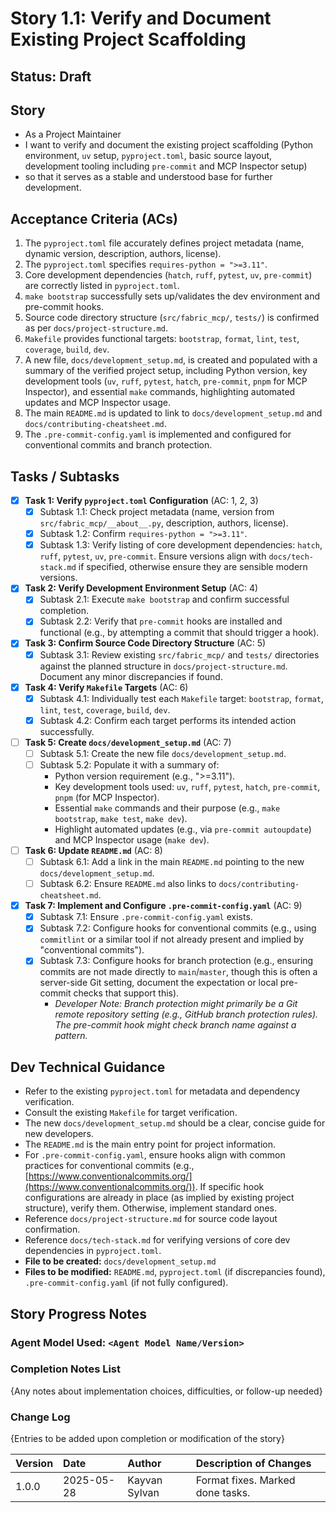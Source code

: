 # Story 1.1: Verify and Document Existing Project Scaffolding

## Status: Draft

## Story

- As a Project Maintainer
- I want to verify and document the existing project scaffolding (Python environment, `uv` setup, `pyproject.toml`, basic source layout, development tooling including `pre-commit` and MCP Inspector setup)
- so that it serves as a stable and understood base for further development.

## Acceptance Criteria (ACs)

1. The `pyproject.toml` file accurately defines project metadata (name, dynamic version, description, authors, license).
2. The `pyproject.toml` specifies `requires-python = ">=3.11"`.
3. Core development dependencies (`hatch`, `ruff`, `pytest`, `uv`, `pre-commit`) are correctly listed in `pyproject.toml`.
4. `make bootstrap` successfully sets up/validates the dev environment and pre-commit hooks.
5. Source code directory structure (`src/fabric_mcp/`, `tests/`) is confirmed as per `docs/project-structure.md`.
6. `Makefile` provides functional targets: `bootstrap`, `format`, `lint`, `test`, `coverage`, `build`, `dev`.
7. A new file, `docs/development_setup.md`, is created and populated with a summary of the verified project setup, including Python version, key development tools (`uv`, `ruff`, `pytest`, `hatch`, `pre-commit`, `pnpm` for MCP Inspector), and essential `make` commands, highlighting automated updates and MCP Inspector usage.
8. The main `README.md` is updated to link to `docs/development_setup.md` and `docs/contributing-cheatsheet.md`.
9. The `.pre-commit-config.yaml` is implemented and configured for conventional commits and branch protection.

## Tasks / Subtasks

- [x] **Task 1: Verify `pyproject.toml` Configuration** (AC: 1, 2, 3)
  - [x] Subtask 1.1: Check project metadata (name, version from `src/fabric_mcp/__about__.py`, description, authors, license).
  - [x] Subtask 1.2: Confirm `requires-python = ">=3.11"`.
  - [x] Subtask 1.3: Verify listing of core development dependencies: `hatch`, `ruff`, `pytest`, `uv`, `pre-commit`. Ensure versions align with `docs/tech-stack.md` if specified, otherwise ensure they are sensible modern versions.
- [x] **Task 2: Verify Development Environment Setup** (AC: 4)
  - [x] Subtask 2.1: Execute `make bootstrap` and confirm successful completion.
  - [x] Subtask 2.2: Verify that `pre-commit` hooks are installed and functional (e.g., by attempting a commit that should trigger a hook).
- [x] **Task 3: Confirm Source Code Directory Structure** (AC: 5)
  - [x] Subtask 3.1: Review existing `src/fabric_mcp/` and `tests/` directories against the planned structure in `docs/project-structure.md`. Document any minor discrepancies if found.
- [x] **Task 4: Verify `Makefile` Targets** (AC: 6)
  - [x] Subtask 4.1: Individually test each `Makefile` target: `bootstrap`, `format`, `lint`, `test`, `coverage`, `build`, `dev`.
  - [x] Subtask 4.2: Confirm each target performs its intended action successfully.
- [ ] **Task 5: Create `docs/development_setup.md`** (AC: 7)
  - [ ] Subtask 5.1: Create the new file `docs/development_setup.md`.
  - [ ] Subtask 5.2: Populate it with a summary of:
    - Python version requirement (e.g., ">=3.11").
    - Key development tools used: `uv`, `ruff`, `pytest`, `hatch`, `pre-commit`, `pnpm` (for MCP Inspector).
    - Essential `make` commands and their purpose (e.g., `make bootstrap`, `make test`, `make dev`).
    - Highlight automated updates (e.g., via `pre-commit autoupdate`) and MCP Inspector usage (`make dev`).
- [ ] **Task 6: Update `README.md`** (AC: 8)
  - [ ] Subtask 6.1: Add a link in the main `README.md` pointing to the new `docs/development_setup.md`.
  - [ ] Subtask 6.2: Ensure `README.md` also links to `docs/contributing-cheatsheet.md`.
- [x] **Task 7: Implement and Configure `.pre-commit-config.yaml`** (AC: 9)
  - [x] Subtask 7.1: Ensure `.pre-commit-config.yaml` exists.
  - [x] Subtask 7.2: Configure hooks for conventional commits (e.g., using `commitlint` or a similar tool if not already present and implied by "conventional commits").
  - [x] Subtask 7.3: Configure hooks for branch protection (e.g., ensuring commits are not made directly to `main`/`master`, though this is often a server-side Git setting, document the expectation or local pre-commit checks that support this).
    - *Developer Note: Branch protection might primarily be a Git remote repository setting (e.g., GitHub branch protection rules). The pre-commit hook might check branch name against a pattern.*

## Dev Technical Guidance

- Refer to the existing `pyproject.toml` for metadata and dependency verification.
- Consult the existing `Makefile` for target verification.
- The new `docs/development_setup.md` should be a clear, concise guide for new developers.
- The `README.md` is the main entry point for project information.
- For `.pre-commit-config.yaml`, ensure hooks align with common practices for conventional commits (e.g., [https://www.conventionalcommits.org/](https://www.conventionalcommits.org/)). If specific hook configurations are already in place (as implied by existing project structure), verify them. Otherwise, implement standard ones.
- Reference `docs/project-structure.md` for source code layout confirmation.
- Reference `docs/tech-stack.md` for verifying versions of core dev dependencies in `pyproject.toml`.
- **File to be created:** `docs/development_setup.md`
- **Files to be modified:** `README.md`, `pyproject.toml` (if discrepancies found), `.pre-commit-config.yaml` (if not fully configured).

## Story Progress Notes

### Agent Model Used: `<Agent Model Name/Version>`

### Completion Notes List

{Any notes about implementation choices, difficulties, or follow-up needed}

### Change Log

{Entries to be added upon completion or modification of the story}

| Version | Date       | Author        | Description of Changes                                                                                                                               |
| :------ | :--------- | :------------ | :--------------------------------------------------------------------------------------------------------------------------------------------------- |
| 1.0.0   | 2025-05-28 | Kayvan Sylvan  | Format fixes. Marked done tasks. |
